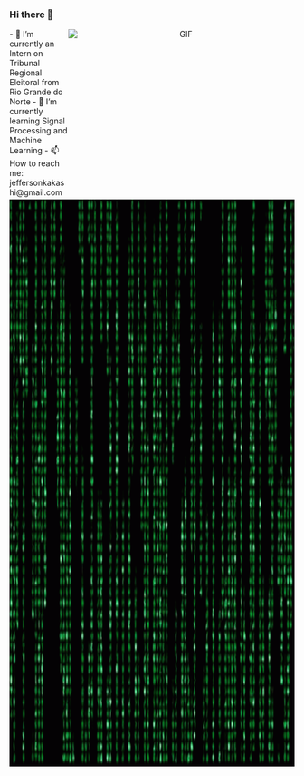 ### Hi there 👋

<a target="_blank" align="center">
  <img align="right" top="500" height="300" width="400" alt="GIF" src="https://media.giphy.com/media/SWoSkN6DxTszqIKEqv/giphy.gif">
</a>
- 🔭 I’m currently an Intern on Tribunal Regional Eleitoral from Rio Grande do Norte
- 🌱 I’m currently learning Signal Processing and Machine Learning
- 📫 How to reach me: jeffersonkakashi@gmail.com
<!--
- 👯 I’m looking to collaborate on ...
- 🤔 I’m looking for help with ...
- 💬 Ask me about ...
- 😄 Pronouns: ...
- ⚡ Fun fact: ...


<a target="_blank" align="center">
  <img align="right" top="500" height="300" width="400" alt="GIF" src="https://media.giphy.com/media/SWoSkN6DxTszqIKEqv/giphy.gif">
</a>
-->

<a target="_blank" align="center">
  <img top="1000" height="1000" width="1000" alt="GIF" src="https://github.com/jsleocadio/jsleocadio/blob/main/matrix-code.gif">
</a>
